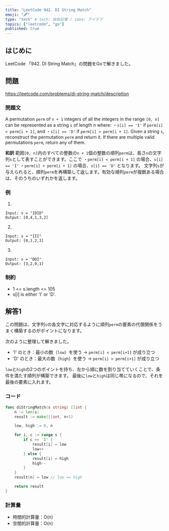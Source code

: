 ```yaml
---
title: "LeetCode 942. DI String Match"
emoji: "🖋"
type: "tech" # tech: 技術記事 / idea: アイデア
topics: ["leetcode", "go"]
published: true
---
```

## はじめに
LeetCode 「942. DI String Match」の問題をGoで解きました。

## 問題
https://leetcode.com/problems/di-string-match/description

### 問題文
A permutation `perm` of `n + 1` integers of all the integers in the range `[0, n]` can be represented as a string `s` of length n where:
・`s[i] == 'I'` if `perm[i] < perm[i + 1]`, and
・`s[i] == 'D'` if `perm[i] > perm[i + 1]`.
Given a string `s`, reconstruct the permutation `perm` and return it. If there are multiple valid permutations `perm`, return any of them.

**和訳**
範囲`[0, n]`内のすべての整数の`n + 1`個の整数の順列`perm`は、長さ`n`の文字列`s`として表すことができます。ここで
・`perm[i] < perm[i + 1]` の場合、`s[i] == 'I'`
・`perm[i] > perm[i + 1]` の場合、`s[i] == 'D'`
となります。
文字列`s`が与えられると、順列`perm`を再構築して返します。有効な順列`perm`が複数ある場合は、そのうちのいずれかを返します。

### 例
1.
```
Input: s = "IDID"
Output: [0,4,1,3,2]
```

2.
```
Input: s = "III"
Output: [0,1,2,3]
```

3.
```
Input: s = "DDI"
Output: [3,2,0,1]
```

### 制約
- 1 <= s.length <= 105
- s[i] is either 'I' or 'D'.

## 解答1
この問題は、文字列`s`の各文字に対応するように順列`perm`の要素の代償関係をうまく構築するのがポイントになります。

次のように整理して解きました。
- 'I' のとき：最小の数（`low`）を使う → `perm[i] < perm[i+1]` が成り立つ
- 'D' のとき：最大の数（`high`）を使う → `perm[i] > perm[i+1]` が成り立つ

`low`と`high`の2つのポイントを持ち、左から順に数を割り当てていくことで、条件を満たす順列が構築できます。
最後に`low`と`high`は同じ帯になるので、それを最後の要素に入れます。

### コード
```go
func diStringMatch(s string) []int {
    n := len(s)
    result := make([]int, n+1)

    low, high := 0, n

    for i, c := range s {
        if c == 'I' {
            result[i] = low
            low++
        } else {
            result[i] = high
            high--
        }
    }
    result[n] = low // low == high

    return result
}
```

### 計算量
- 時間的計算量：O(n)
- 空間的計算量：O(n)

